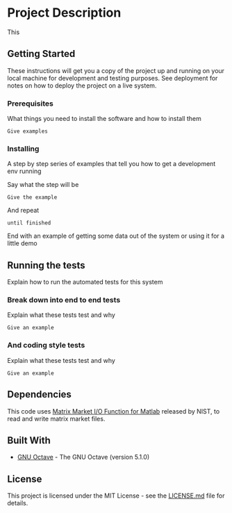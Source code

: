 # Project Description

This 

## Getting Started

These instructions will get you a copy of the project up and running on your local machine for development and testing purposes. See deployment for notes on how to deploy the project on a live system.

### Prerequisites

What things you need to install the software and how to install them

```
Give examples
```

### Installing

A step by step series of examples that tell you how to get a development env running

Say what the step will be

```
Give the example
```

And repeat

```
until finished
```

End with an example of getting some data out of the system or using it for a little demo

## Running the tests

Explain how to run the automated tests for this system

### Break down into end to end tests

Explain what these tests test and why

```
Give an example
```

### And coding style tests

Explain what these tests test and why

```
Give an example
```

## Dependencies

This code uses [Matrix Market I/O Function for Matlab](https://math.nist.gov/MatrixMarket/mmio/matlab/mmiomatlab.html) released by NIST, to read and write matrix market files.

## Built With

* [GNU Octave](https://www.gnu.org/software/octave/) - The GNU Octave (version 5.1.0)

## License

This project is licensed under the MIT License - see the [LICENSE.md](LICENSE) file for details.

